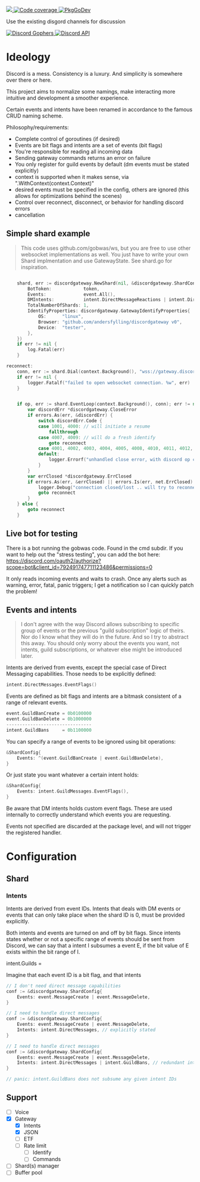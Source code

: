 <p>
  <a href="https://codecov.io/gh/andersfylling/discordgateway">
    <img src="https://codecov.io/gh/andersfylling/discordgateway/branch/master/graph/badge.svg" />
  </a>
  <a href='https://goreportcard.com/report/github.com/andersfylling/discordgateway'>
    <img src='https://goreportcard.com/badge/github.com/andersfylling/discordgateway' alt='Code coverage' />
  </a>
  <a href='https://pkg.go.dev/github.com/andersfylling/discordgateway'>
    <img src="https://pkg.go.dev/badge/andersfylling/discordgateway" alt="PkgGoDev">
  </a>
</p>
<p>Use the existing disgord channels for discussion</p>
<p>
  <a href='https://discord.gg/fQgmBg'>
    <img src='https://img.shields.io/badge/Discord%20Gophers-%23disgord-blue.svg' alt='Discord Gophers' />
  </a>
  <a href='https://discord.gg/HBTHbme'>
    <img src='https://img.shields.io/badge/Discord%20API-%23disgord-blue.svg' alt='Discord API' />
  </a>
</p>

# Ideology

Discord is a mess. Consistency is a luxury. And simplicity is somewhere over there or here.

This project aims to normalize some namings, make interacting more intuitive and development a smoother experience.

Certain events and intents have been renamed in accordance to the famous CRUD naming scheme.

Philosophy/requirements:
 - Complete control of goroutines (if desired)
 - Events are bit flags and intents are a set of events (bit flags)
 - You're responsible for reading all incoming data
 - Sending gateway commands returns an error on failure
 - You only register for guild events by default (dm events must be stated explicitly)
 - context is supported when it makes sense, via ".WithContext(context.Context)"
 - desired events must be specified in the config, others are ignored (this allows for optimizations behind the scenes)
 - Control over reconnect, disconnect, or behavior for handling discord errors
 - cancellation

## Simple shard example 
> This code uses github.com/gobwas/ws, but you are free to use other
> websocket implementations as well. You just have to write your own Shard implmentation
> and use GatewayState. See shard.go for inspiration.


```go

	shard, err := discordgateway.NewShard(nil, &discordgateway.ShardConfig{
		BotToken:            token,
		Events:              event.All(),
		DMIntents:           intent.DirectMessageReactions | intent.DirectMessageTyping | intent.DirectMessages,
		TotalNumberOfShards: 1,
		IdentifyProperties: discordgateway.GatewayIdentifyProperties{
			OS:      "linux",
			Browser: "github.com/andersfylling/discordgateway v0",
			Device:  "tester",
		},
	})
	if err != nil {
		log.Fatal(err)
	}

reconnect:
    conn, err := shard.Dial(context.Background(), "wss://gateway.discord.gg/?v=8&encoding=json")
	if err != nil {
		logger.Fatalf("failed to open websocket connection. %w", err)
	}


	if op, err := shard.EventLoop(context.Background(), conn); err != nil {
        var discordErr *discordgateway.CloseError
        if errors.As(err, &discordErr) {
            switch discordErr.Code {
            case 1001, 4000: // will initiate a resume
                fallthrough
            case 4007, 4009: // will do a fresh identify
                goto reconnect
            case 4001, 4002, 4003, 4004, 4005, 4008, 4010, 4011, 4012, 4013, 4014:
            default:
                logger.Errorf("unhandled close error, with discord op code(%d): %d", op, discordErr.Code)
            }
        }
        var errClosed *discordgateway.ErrClosed
        if errors.As(err, &errClosed) || errors.Is(err, net.ErrClosed) || errors.Is(err, io.ErrClosedPipe) {
            logger.Debug("connection closed/lost .. will try to reconnect")
            goto reconnect
        }
	} else {
	    goto reconnect
	}
```

## Live bot for testing
There is a bot running the gobwas code. Found in the cmd subdir. If you want to help out the "stress testing", you can add the bot here: https://discord.com/oauth2/authorize?scope=bot&client_id=792491747711123486&permissions=0

It only reads incoming events and waits to crash. Once any alerts such as warning, error, fatal, panic triggers; I get a notification so I can quickly patch the problem!


## Events and intents

> I don't agree with the way Discord allows subscribing to specific group of events or the previous 
"guild subscription" logic of theirs. Nor do I know what they will do in the future. And so I try to abstract this 
> away. You should only worry about the events you want, not intents, guild subscriptions, or whatever else might 
> be introduced later.

Intents are derived from events, except the special case of Direct Messaging capabilities. Those needs to be 
explicitly defined:

```go
intent.DirectMessages.EventFlags()
```

Events are defined as bit flags and intents are a bitmask consistent of a range of relevant events.

```go
event.GuildBanCreate = 0b0100000
event.GuildBanDelete = 0b1000000
--------------------------------
intent.GuildBans     = 0b1100000
```

You can specify a range of events to be ignored using bit operations:
```go
&ShardConfig{
    Events: ^(event.GuildBanCreate | event.GuildBanDelete),
}
```

Or just state you want whatever a certain intent holds:
```go
&ShardConfig{
    Events: intent.GuildMessages.EventFlags(),
}
```

Be aware that DM intents holds custom event flags. These are used internally to correctly understand which events you
are requesting.

Events not specified are discarded at the package level, and will not trigger the registered handler.

# Configuration

## Shard

### Intents

Intents are derived from event IDs. Intents that deals with DM events or events that can only take place when the shard ID is 0, must be provided explicitly.

Both intents and events are turned on and off by bit flags. Since intents states whether or not a specific range of events should be sent from Discord, we can say that a intent I subsumes a event E, if the bit value of E exists within the bit range of I.

intent.Guilds = 

Imagine that each event ID is a bit flag, and that intents 

```go
// I don't need direct message capabilities
conf := &discordgateway.ShardConfig{
    Events: event.MessageCreate | event.MessageDelete,
}
```

```go
// I need to handle direct messages
conf := &discordgateway.ShardConfig{
    Events: event.MessageCreate | event.MessageDelete,
    Intents: intent.DirectMessages, // explicitly stated
}
```

```go
// I need to handle direct messages
conf := &discordgateway.ShardConfig{
    Events: event.MessageCreate | event.MessageDelete,
    Intents: intent.DirectMessages | intent.GuildBans, // redundant intent, will error
}

// panic: intent.GuildBans does not subsume any given intent IDs 
```

## Support

 - [ ] Voice
 - [x] Gateway
   - [X] Intents
   - [x] JSON
   - [ ] ETF
   - [ ] Rate limit
     - [ ] Identify
     - [ ] Commands
 - [ ] Shard(s) manager
 - [ ] Buffer pool
